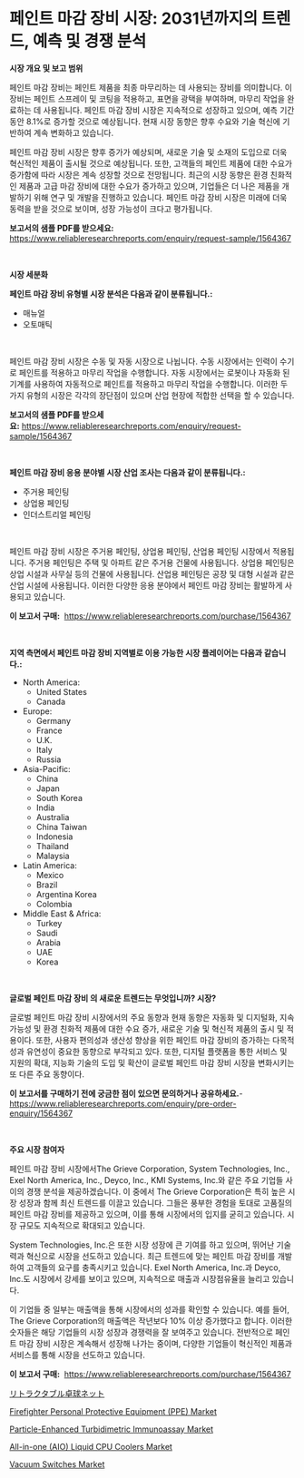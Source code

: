 <p><h1>페인트 마감 장비 시장: 2031년까지의 트렌드, 예측 및 경쟁 분석</h1></p><p><strong>시장 개요 및 보고 범위</strong></p>
<p><p>페인트 마감 장비는 페인트 제품을 최종 마무리하는 데 사용되는 장비를 의미합니다. 이 장비는 페인트 스프레이 및 코팅을 적용하고, 표면을 광택을 부여하며, 마무리 작업을 완료하는 데 사용됩니다. 페인트 마감 장비 시장은 지속적으로 성장하고 있으며, 예측 기간 동안 8.1%로 증가할 것으로 예상됩니다. 현재 시장 동향은 향후 수요와 기술 혁신에 기반하여 계속 변화하고 있습니다.</p><p>페인트 마감 장비 시장은 향후 증가가 예상되며, 새로운 기술 및 소재의 도입으로 더욱 혁신적인 제품이 출시될 것으로 예상됩니다. 또한, 고객들의 페인트 제품에 대한 수요가 증가함에 따라 시장은 계속 성장할 것으로 전망됩니다. 최근의 시장 동향은 환경 친화적인 제품과 고급 마감 장비에 대한 수요가 증가하고 있으며, 기업들은 더 나은 제품을 개발하기 위해 연구 및 개발을 진행하고 있습니다. 페인트 마감 장비 시장은 미래에 더욱 동력을 받을 것으로 보이며, 성장 가능성이 크다고 평가됩니다.</p></p>
<p><strong>보고서의 샘플 PDF를 받으세요:</strong> <a href="https://www.reliableresearchreports.com/enquiry/request-sample/1564367">https://www.reliableresearchreports.com/enquiry/request-sample/1564367</a></p>
<p>&nbsp;</p>
<p><strong>시장 세분화</strong></p>
<p><strong>페인트 마감 장비 유형별 시장 분석은 다음과 같이 분류됩니다.:</strong></p>
<p><ul><li>매뉴얼</li><li>오토매틱</li></ul></p>
<p>&nbsp;</p>
<p><p>페인트 마감 장비 시장은 수동 및 자동 시장으로 나뉩니다. 수동 시장에서는 인력이 수기로 페인트를 적용하고 마무리 작업을 수행합니다. 자동 시장에서는 로봇이나 자동화 된 기계를 사용하여 자동적으로 페인트를 적용하고 마무리 작업을 수행합니다. 이러한 두 가지 유형의 시장은 각각의 장단점이 있으며 산업 현장에 적합한 선택을 할 수 있습니다.</p></p>
<p><strong>보고서의 샘플 PDF를 받으세요:</strong>&nbsp;<a href="https://www.reliableresearchreports.com/enquiry/request-sample/1564367">https://www.reliableresearchreports.com/enquiry/request-sample/1564367</a></p>
<p>&nbsp;</p>
<p><strong> 페인트 마감 장비 응용 분야별 시장 산업 조사는 다음과 같이 분류됩니다.:</strong></p>
<p><ul><li>주거용 페인팅</li><li>상업용 페인팅</li><li>인더스트리얼 페인팅</li></ul></p>
<p>&nbsp;</p>
<p><p>페인트 마감 장비 시장은 주거용 페인팅, 상업용 페인팅, 산업용 페인팅 시장에서 적용됩니다. 주거용 페인팅은 주택 및 아파트 같은 주거용 건물에 사용됩니다. 상업용 페인팅은 상업 시설과 사무실 등의 건물에 사용됩니다. 산업용 페인팅은 공장 및 대형 시설과 같은 산업 시설에 사용됩니다. 이러한 다양한 응용 분야에서 페인트 마감 장비는 활발하게 사용되고 있습니다.</p></p>
<p><strong>이 보고서 구매:</strong>&nbsp; <a href="https://www.reliableresearchreports.com/purchase/1564367">https://www.reliableresearchreports.com/purchase/1564367</a></p>
<p>&nbsp;</p>
<p><strong>지역 측면에서 페인트 마감 장비 지역별로 이용 가능한 시장 플레이어는 다음과 같습니다.:</strong></p>
<p><ul>
    <li>
        North America:
        <ul>
            <li>United States</li>
            <li>Canada</li>
        </ul>
    </li>
    <li>
        Europe:
        <ul>
            <li>Germany</li>
            <li>France</li>
            <li>U.K.</li>
            <li>Italy</li>
            <li>Russia</li>
        </ul>
    </li>
    <li>
        Asia-Pacific:
        <ul>
            <li>China</li>
            <li>Japan</li>
            <li>South Korea</li>
            <li>India</li>
            <li>Australia</li>
            <li>China Taiwan</li>
            <li>Indonesia</li>
            <li>Thailand</li>
            <li>Malaysia</li>
        </ul>
    </li>
    <li>
        Latin America:
        <ul>
            <li>Mexico</li>
            <li>Brazil</li>
            <li>Argentina Korea</li>
            <li>Colombia</li>
        </ul>
    </li>
    <li>
        Middle East & Africa:
        <ul>
            <li>Turkey</li>
            <li>Saudi</li>
            <li>Arabia</li>
            <li>UAE</li>
            <li>Korea</li>
        </ul>
    </li>
    </ul></p>
<p>&nbsp;</p>
<p><strong>글로벌 페인트 마감 장비 의 새로운 트렌드는 무엇입니까? 시장?</strong></p>
<p><p>글로벌 페인트 마감 장비 시장에서의 주요 동향과 현재 동향은 자동화 및 디지털화, 지속 가능성 및 환경 친화적 제품에 대한 수요 증가, 새로운 기술 및 혁신적 제품의 출시 및 적용이다. 또한, 사용자 편의성과 생산성 향상을 위한 페인트 마감 장비의 증가하는 다목적성과 유연성이 중요한 동향으로 부각되고 있다. 또한, 디지털 플랫폼을 통한 서비스 및 지원의 확대, 지능화 기술의 도입 및 확산이 글로벌 페인트 마감 장비 시장을 변화시키는 또 다른 주요 동향이다.</p></p>
<p><strong>이 보고서를 구매하기 전에 궁금한 점이 있으면 문의하거나 공유하세요.</strong>- <a href="https://www.reliableresearchreports.com/enquiry/pre-order-enquiry/1564367">https://www.reliableresearchreports.com/enquiry/pre-order-enquiry/1564367</a></p>
<p>&nbsp;</p>
<p><strong>주요 시장 참여자</strong></p>
<p><p>페인트 마감 장비 시장에서The Grieve Corporation, System Technologies, Inc., Exel North America, Inc., Deyco, Inc., KMI Systems, Inc.와 같은 주요 기업들 사이의 경쟁 분석을 제공하겠습니다. 이 중에서 The Grieve Corporation은 특히 높은 시장 성장과 함께 최신 트렌드를 이끌고 있습니다. 그들은 풍부한 경험을 토대로 고품질의 페인트 마감 장비를 제공하고 있으며, 이를 통해 시장에서의 입지를 굳히고 있습니다. 시장 규모도 지속적으로 확대되고 있습니다.</p><p>System Technologies, Inc.은 또한 시장 성장에 큰 기여를 하고 있으며, 뛰어난 기술력과 혁신으로 시장을 선도하고 있습니다. 최근 트렌드에 맞는 페인트 마감 장비를 개발하여 고객들의 요구를 충족시키고 있습니다. Exel North America, Inc.과 Deyco, Inc.도 시장에서 강세를 보이고 있으며, 지속적으로 매출과 시장점유율을 늘리고 있습니다.</p><p>이 기업들 중 일부는 매출액을 통해 시장에서의 성과를 확인할 수 있습니다. 예를 들어, The Grieve Corporation의 매출액은 작년보다 10% 이상 증가했다고 합니다. 이러한 숫자들은 해당 기업들의 시장 성장과 경쟁력을 잘 보여주고 있습니다. 전반적으로 페인트 마감 장비 시장은 계속해서 성장해 나가는 중이며, 다양한 기업들이 혁신적인 제품과 서비스를 통해 시장을 선도하고 있습니다.</p></p>
<p><strong>이 보고서 구매:</strong>&nbsp;&nbsp;<a href="https://www.reliableresearchreports.com/purchase/1564367">https://www.reliableresearchreports.com/purchase/1564367</a></p>
<p><p><a href="https://github.com/joaejkdzgyljvo6/Market-Research-Report-List-1/blob/main/90914477101.md">リトラクタブル卓球ネット</a></p><p><a href="https://github.com/johnbach50/Market-Research-Report-List-2/blob/main/firefighter-personal-protective-equipment-ppe-market.md">Firefighter Personal Protective Equipment (PPE) Market</a></p><p><a href="https://issuu.com/reportprime-2/docs/particle-enhanced-turbidimetric-immunoassay-market">Particle-Enhanced Turbidimetric Immunoassay Market</a></p><p><a href="https://github.com/lylyparadise/Market-Research-Report-List-2/blob/main/all-in-one-aio-liquid-cpu-coolers-market.md">All-in-one (AIO) Liquid CPU Coolers Market</a></p><p><a href="https://view.publitas.com/reportprime-1/vacuum-switches-market-analysis-examines-its-scope-on-growth-opportunities-and-forecasted-trends-spanning-from-2024-to-2031/">Vacuum Switches Market</a></p></p>
